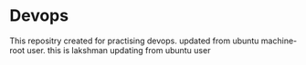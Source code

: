 # Devops
This repositry created for practising devops. 
updated from ubuntu machine- root user.
this is lakshman updating from ubuntu user
